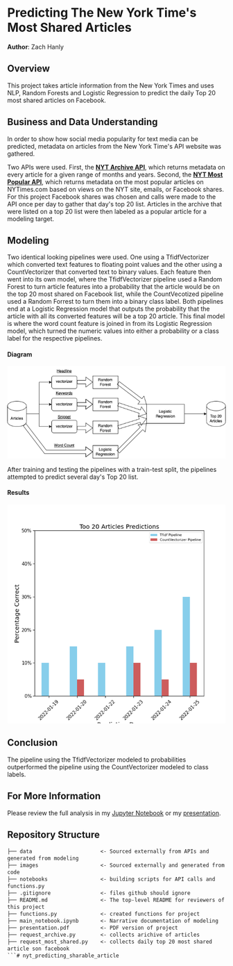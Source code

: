 # Predicting The New York Time's Most Shared Articles

**Author**: Zach Hanly

## Overview

This project takes article information from the New York Times and uses NLP, Random Forests and Logistic Regression to predict the daily Top 20 most shared articles on Facebook. 

## Business and Data Understanding

In order to show how social media popularity for text media can be predicted, metadata on articles from the New York Time's API website was gathered.

Two APIs were used. First, the __[NYT Archive API](https://developer.nytimes.com/docs/archive-product/1/overview)__,  which returns metadata on every article for a given range of months and years. Second, the __[NYT Most Popular API](https://developer.nytimes.com/docs/most-popular-product/1/overview)__, which returns metadata on the most popular articles on NYTimes.com based on views on the NYT site, emails, or Facebook shares. For this project Facebook shares was chosen and calls were made to the API once per day to gather that day's top 20 list. Articles in the archive that were listed on a top 20 list were then labeled as a popular article for a modeling target. 

## Modeling

Two identical looking pipelines were used. One using a TfidfVectorizer which converted text features to floating point values and the other using a CountVectorizer that converted text to binary values. Each feature then went into its own model, where the TfidfVectorizer pipeline used a Random Forest to turn article features into a probability that the article would be on the top 20 most shared on Facebook list, while the CountVecotized pipeline used a Random Forrest to turn them into a binary class label. Both pipelines end at a Logistic Regression model that outputs the probability that the article with all its converted features will be a top 20 article. This final model is where the word count feature is joined in from its Logistic Regression model, which turned the numeric values into either a probability or a class label for the respective pipelines. 

#### Diagram
![model diagram](images/model_diagram.png)

After training and testing the pipelines with a train-test split, the pipelines attempted to predict several day's Top 20 list. 

#### Results 
![model results](images/model_results.png)

## Conclusion

The pipeline using the TfidfVectorizer modeled to probabilities outperformed the pipeline using the CountVectorizer modeled to class labels. 


## For More Information

Please review the full analysis in my [Jupyter Notebook](./main_notebook.ipynb) or my [presentation](./presentation.pdf).

## Repository Structure

```
├── data                      <- Sourced externally from APIs and generated from modeling 
├── images                    <- Sourced externally and generated from code
├── notebooks                 <- building scripts for API calls and functions.py
├── .gitignore                <- files github should ignore 
├── README.md                 <- The top-level README for reviewers of this project
├── functions.py              <- created functions for project  
├── main_notebook.ipynb       <- Narrative documentation of modeling
├── presentation.pdf          <- PDF version of project 
├── request_archive.py        <- collects arichive of articles
├── request_most_shared.py    <- collects daily top 20 most shared article son facebook
```# nyt_predicting_sharable_article

